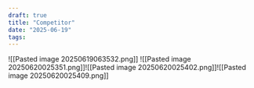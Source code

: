 ```yaml
---
draft: true
title: "Competitor"
date: "2025-06-19"
tags: 
---
```

![[Pasted image 20250619063532.png]]
![[Pasted image 20250620025351.png]]![[Pasted image 20250620025402.png]]![[Pasted image 20250620025409.png]]